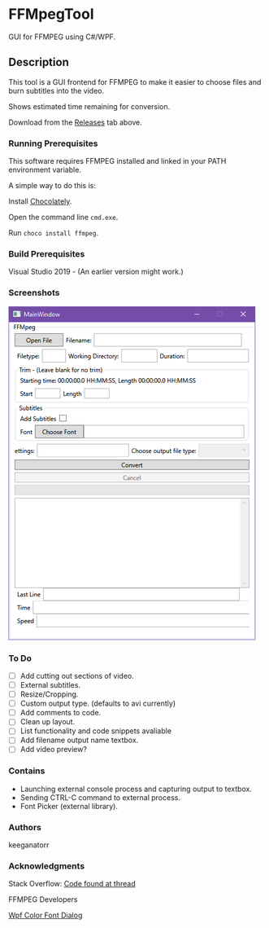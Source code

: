 # FFMpegTool

GUI for FFMPEG using C#/WPF.

## Description

This tool is a GUI frontend for FFMPEG to make it easier to choose files and burn subtitles into the video.

Shows estimated time remaining for conversion.

Download from the [Releases](https://github.com/keeganatorr/FFMpegTool/releases) tab above.

### Running Prerequisites

This software requires FFMPEG installed and linked in your PATH environment variable.

A simple way to do this is:

Install [Chocolately](https://chocolatey.org/).

Open the command line `cmd.exe`.

Run `choco install ffmpeg`.

### Build Prerequisites

Visual Studio 2019 - (An earlier version might work.)

### Screenshots

![](MainWindow.png)

### To Do

- [ ] Add cutting out sections of video.
- [ ] External subtitles.
- [ ] Resize/Cropping.
- [ ] Custom output type. (defaults to avi currently)
- [ ] Add comments to code.
- [ ] Clean up layout.
- [ ] List functionality and code snippets avaliable
- [ ] Add filename output name textbox.
- [ ] Add video preview?

### Contains

- Launching external console process and capturing output to textbox.
- Sending CTRL-C command to external process.
- Font Picker (external library).

### Authors

keeganatorr

### Acknowledgments

Stack Overflow: [Code found at thread](https://stackoverflow.com/questions/283128/how-do-i-send-ctrlc-to-a-process-in-c)

FFMPEG Developers

[Wpf Color Font Dialog](https://github.com/sskodje/WpfColorFont)
